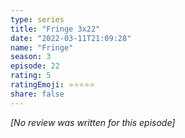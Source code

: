 ```yaml
---
type: series
title: "Fringe 3x22"
date: "2022-03-11T21:09:28"
name: "Fringe"
season: 3
episode: 22
rating: 5
ratingEmoji: ⭐️⭐️⭐️⭐️⭐️
share: false
---
```


*[No review was written for this episode]*
